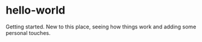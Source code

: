 # hello-world
Getting started.
New to this place, seeing how things work and adding some personal touches.
